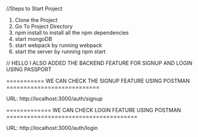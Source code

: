 //Steps to Start Project

1. Clone the Project
2. Go To Project Directory
3. npm install to install all the npm dependencies
4. start mongoDB
5. start webpack by running webpack
6. start the server by running  npm start


// HELLO I ALSO ADDED THE BACKEND FEATURE FOR SIGNUP AND LOGIN USING PASSPORT 

=========== WE CAN CHECK THE SIGNUP FEATURE USING POSTMAN =========================== 

 URL: http://localhost:3000/auth/signup

============= WE CAN CHECK LOGIN FEATURE USING POSTMAN ======================================

URL: http://localhost:3000/auth/login
